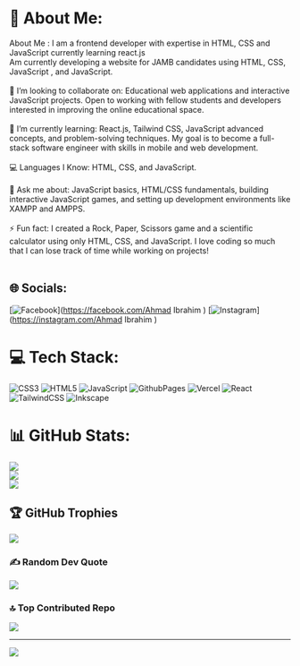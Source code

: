 # 💫 About Me:
About Me :
I am a frontend developer with expertise in HTML, CSS and JavaScript currently learning react.js
<br>Am currently developing a website for JAMB candidates using HTML, CSS, JavaScript , and JavaScript.<br><br>🤝 I’m looking to collaborate on: Educational web applications and interactive JavaScript projects. Open to working with fellow students and developers interested in improving the online educational space.<br><br>🌱 I’m currently learning: React.js, Tailwind CSS, JavaScript advanced concepts, and problem-solving techniques. My goal is to become a full-stack software engineer with skills in mobile and web development.<br><br>💻 Languages I Know: HTML, CSS, and JavaScript.<br><br>💬 Ask me about: JavaScript basics, HTML/CSS fundamentals, building interactive JavaScript games, and setting up development environments like XAMPP and AMPPS.<br><br>⚡ Fun fact: I created a Rock, Paper, Scissors game and a scientific calculator using only HTML, CSS, and JavaScript. I love coding so much that I can lose track of time while working on projects!<br><br>


## 🌐 Socials:
[![Facebook](https://img.shields.io/badge/Facebook-%231877F2.svg?logo=Facebook&logoColor=white)](https://facebook.com/Ahmad Ibrahim ) [![Instagram](https://img.shields.io/badge/Instagram-%23E4405F.svg?logo=Instagram&logoColor=white)](https://instagram.com/Ahmad Ibrahim ) 

# 💻 Tech Stack:
![CSS3](https://img.shields.io/badge/css3-%231572B6.svg?style=for-the-badge&logo=css3&logoColor=white) ![HTML5](https://img.shields.io/badge/html5-%23E34F26.svg?style=for-the-badge&logo=html5&logoColor=white) ![JavaScript](https://img.shields.io/badge/javascript-%23323330.svg?style=for-the-badge&logo=javascript&logoColor=%23F7DF1E) ![GithubPages](https://img.shields.io/badge/github%20pages-121013?style=for-the-badge&logo=github&logoColor=white) ![Vercel](https://img.shields.io/badge/vercel-%23000000.svg?style=for-the-badge&logo=vercel&logoColor=white) ![React](https://img.shields.io/badge/react-%2320232a.svg?style=for-the-badge&logo=react&logoColor=%2361DAFB) ![TailwindCSS](https://img.shields.io/badge/tailwindcss-%2338B2AC.svg?style=for-the-badge&logo=tailwind-css&logoColor=white) ![Inkscape](https://img.shields.io/badge/Inkscape-e0e0e0?style=for-the-badge&logo=inkscape&logoColor=080A13)
# 📊 GitHub Stats:
![](https://github-readme-stats.vercel.app/api?username=Searcher06&theme=radical&hide_border=false&include_all_commits=true&count_private=false)<br/>
![](https://github-readme-streak-stats.herokuapp.com/?user=Searcher06&theme=radical&hide_border=false)<br/>
![](https://github-readme-stats.vercel.app/api/top-langs/?username=Searcher06&theme=radical&hide_border=false&include_all_commits=true&count_private=false&layout=compact)

## 🏆 GitHub Trophies
![](https://github-profile-trophy.vercel.app/?username=Searcher06&theme=default_repocard&no-frame=false&no-bg=true&margin-w=4)

### ✍️ Random Dev Quote
![](https://quotes-github-readme.vercel.app/api?type=horizontal&theme=dark)

### 🔝 Top Contributed Repo
![](https://github-contributor-stats.vercel.app/api?username=Searcher06&limit=5&theme=tokyonight&combine_all_yearly_contributions=true)

---
[![](https://visitcount.itsvg.in/api?id=Searcher06&icon=1&color=0)](https://visitcount.itsvg.in)

<!-- Proudly created with GPRM ( https://gprm.itsvg.in ) -->
<!---
Searcher06/Searcher06 is a ✨ special ✨ repository because its `README.md` (this file) appears on your G# 💫 About Me:
About Me :<br><br>🛠 I’m currently working on: A library management system for Bayero University Kano, collaborating with my friend, Jamil. Also developing a website for JAMB candidates using HTML, CSS, Bootstrap, and JavaScript.<br><br>🤝 I’m looking to collaborate on: Educational web applications and interactive JavaScript projects. Open to working with fellow students and developers interested in improving the online educational space.<br><br>🌱 I’m currently learning: React.js, Tailwind CSS, Bootstrap, JavaScript advanced concepts, and problem-solving techniques. My goal is to become a full-stack software engineer with skills in mobile and web development.<br><br>💻 Languages I Know: HTML, CSS, and JavaScript.<br><br>💬 Ask me about: JavaScript basics, HTML/CSS fundamentals, building interactive JavaScript games, and setting up development environments like XAMPP and AMPPS.<br><br>⚡ Fun fact: I created a Rock, Paper, Scissors game and a scientific calculator using only HTML, CSS, and JavaScript. I love coding so much that I can lose track of time while working on projects!<br><br>


## 🌐 Socials:
[![Facebook](https://img.shields.io/badge/Facebook-%231877F2.svg?logo=Facebook&logoColor=white)](https://facebook.com/Ahmad Ibrahim ) [![Instagram](https://img.shields.io/badge/Instagram-%23E4405F.svg?logo=Instagram&logoColor=white)](https://instagram.com/Ahmad Ibrahim ) 

# 💻 Tech Stack:
![CSS3](https://img.shields.io/badge/css3-%231572B6.svg?style=for-the-badge&logo=css3&logoColor=white) ![HTML5](https://img.shields.io/badge/html5-%23E34F26.svg?style=for-the-badge&logo=html5&logoColor=white) ![JavaScript](https://img.shields.io/badge/javascript-%23323330.svg?style=for-the-badge&logo=javascript&logoColor=%23F7DF1E) ![GithubPages](https://img.shields.io/badge/github%20pages-121013?style=for-the-badge&logo=github&logoColor=white) ![Vercel](https://img.shields.io/badge/vercel-%23000000.svg?style=for-the-badge&logo=vercel&logoColor=white) ![React](https://img.shields.io/badge/react-%2320232a.svg?style=for-the-badge&logo=react&logoColor=%2361DAFB) ![TailwindCSS](https://img.shields.io/badge/tailwindcss-%2338B2AC.svg?style=for-the-badge&logo=tailwind-css&logoColor=white) ![Inkscape](https://img.shields.io/badge/Inkscape-e0e0e0?style=for-the-badge&logo=inkscape&logoColor=080A13)
# 📊 GitHub Stats:
![](https://github-readme-stats.vercel.app/api?username=Searcher06&theme=radical&hide_border=false&include_all_commits=true&count_private=false)<br/>
![](https://github-readme-streak-stats.herokuapp.com/?user=Searcher06&theme=radical&hide_border=false)<br/>
![](https://github-readme-stats.vercel.app/api/top-langs/?username=Searcher06&theme=radical&hide_border=false&include_all_commits=true&count_private=false&layout=compact)

## 🏆 GitHub Trophies
![](https://github-profile-trophy.vercel.app/?username=Searcher06&theme=default_repocard&no-frame=false&no-bg=true&margin-w=4)

### ✍️ Random Dev Quote
![](https://quotes-github-readme.vercel.app/api?type=horizontal&theme=dark)

### 🔝 Top Contributed Repo
![](https://github-contributor-stats.vercel.app/api?username=Searcher06&limit=5&theme=tokyonight&combine_all_yearly_contributions=true)

---
[![](https://visitcount.itsvg.in/api?id=Searcher06&icon=1&color=0)](https://visitcount.itsvg.in)

<!-- Proudly created with GPRM ( https://gprm.itsvg.in ) -->
<!---
